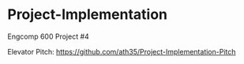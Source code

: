 # Project-Implementation
Engcomp 600 Project #4

Elevator Pitch: https://github.com/ath35/Project-Implementation-Pitch
